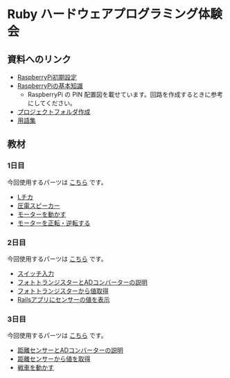 # Ruby ハードウェアプログラミング体験会

## 資料へのリンク

* [RaspberryPi初期設定](RaspberryPi初期設定.md)
* [RaspberryPiの基本知識](RaspberryPiの基本知識.md)
  * RaspberryPi の PIN 配置図を載せています。回路を作成するときに参考にしてください。
* [プロジェクトフォルダ作成](プロジェクトフォルダ作成.md)
* [用語集](用語集.md)

## 教材

### 1日目

今回使用するパーツは [こちら](1日目パーツ.md) です。

* [Lチカ](Lチカ.md)
* [圧電スピーカー](圧電スピーカー.md)
* [モーターを動かす](モーターを動かす.md)
* [モーターを正転・逆転する](モーターを正転・逆転する.md)

### 2日目

今回使用するパーツは [こちら](2日目パーツ.md) です。

* [スイッチ入力](スイッチ入力.md)
* [フォトトランジスターとADコンバーターの説明](フォトトランジスターとADコンバーターの説明.md)
* [フォトトランジスターから値取得](フォトトランジスターから値取得.md)
* [Railsアプリにセンサーの値を表示](Railsアプリにセンサーの値を表示.md)

### 3日目

今回使用するパーツは [こちら](3日目パーツ.md) です。

* [距離センサーとADコンバーターの説明](距離センサーとADコンバーターの説明.md)
* [距離センサーから値を取得](距離センサーから値を取得.md)
* [戦車を動かす](戦車を動かす.md)
